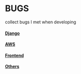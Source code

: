 # BUGS
collect bugs I met when developing

#### [Django](./Django.md)
#### [AWS](./AWS.md)
#### [Frontend](./Frontend.md)
#### [Others](./Others.md)
